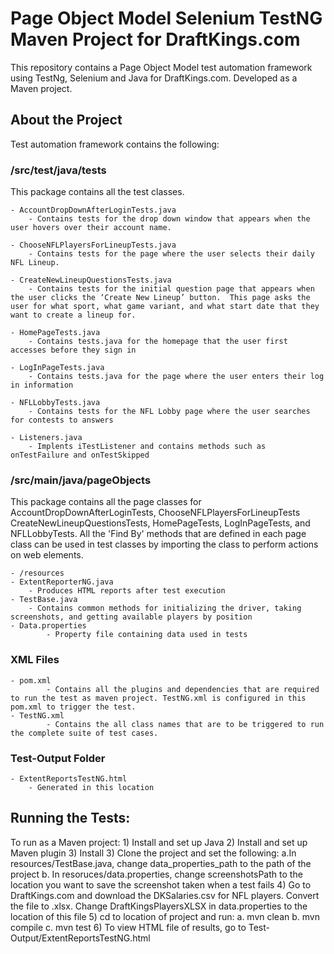 # Page Object Model Selenium TestNG Maven Project for DraftKings.com
This repository contains a Page Object Model test automation framework using TestNg, Selenium and Java for DraftKings.com.  Developed as a Maven project.

## About the Project
Test automation framework contains the following:

### /src/test/java/tests
This package contains all the test classes.

	- AccountDropDownAfterLoginTests.java
		- Contains tests for the drop down window that appears when the user hovers over their account name.

	- ChooseNFLPlayersForLineupTests.java
		- Contains tests for the page where the user selects their daily NFL Lineup.

	- CreateNewLineupQuestionsTests.java
		- Contains tests for the initial question page that appears when the user clicks the ‘Create New Lineup’ button.  This page asks the user for what sport, what game variant, and what start date that they want to create a lineup for.

	- HomePageTests.java
		- Contains tests.java for the homepage that the user first accesses before they sign in
	
	- LogInPageTests.java
		- Contains tests.java for the page where the user enters their log in information

	- NFLLobbyTests.java
		- Contains tests for the NFL Lobby page where the user searches for contests to answers

	- Listeners.java
		- Implents iTestListener and contains methods such as onTestFailure and onTestSkipped

### /src/main/java/pageObjects
This package contains all the page classes for AccountDropDownAfterLoginTests, ChooseNFLPlayersForLineupTests CreateNewLineupQuestionsTests, HomePageTests, LogInPageTests, and NFLLobbyTests. All the 'Find By' methods that are defined in each page class can be used in test classes by importing the class to perform actions on web elements.

	- /resources
	- ExtentReporterNG.java
		- Produces HTML reports after test execution
	- TestBase.java
		- Contains common methods for initializing the driver, taking screenshots, and getting available players by position
	- Data.properties
			- Property file containing data used in tests

### XML Files
 	- pom.xml 
    		- Contains all the plugins and dependencies that are required to run the test as maven project. TestNG.xml is configured in this pom.xml to trigger the test.
  	- TestNG.xml
    		- Contains the all class names that are to be triggered to run the complete suite of test cases.
  
### Test-Output Folder
	- ExtentReportsTestNG.html
		- Generated in this location

## Running the Tests:
To run as a Maven project: 
	1) Install and set up Java
	2) Install and set up Maven plugin
	3) Install 
	3) Clone the project and set the following:
		a.In resources/TestBase.java, change data_properties_path to the path of the project
	b. In resoruces/data.properties, change screenshotsPath to the location you want to save the screenshot taken when a test fails
	4) Go to DraftKings.com and download the DKSalaries.csv for NFL players.  Convert the file to .xlsx.  Change DraftKingsPlayersXLSX in data.properties to the location of this file
5)	cd to location of project and run:
a.	mvn clean
b.	mvn compile
c.	mvn test
6)	To view HTML file of results, go to Test-Output/ExtentReportsTestNG.html

